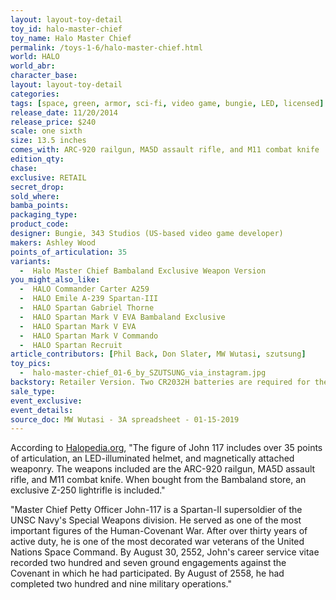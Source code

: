 ```yaml
---
layout: layout-toy-detail 
toy_id: halo-master-chief
toy_name: Halo Master Chief
permalink: /toys-1-6/halo-master-chief.html
world: HALO
world_abr: 
character_base: 
layout: layout-toy-detail
categories: 
tags: [space, green, armor, sci-fi, video game, bungie, LED, licensed]
release_date: 11/20/2014
release_price: $240
scale: one sixth
size: 13.5 inches
comes_with: ARC-920 railgun, MA5D assault rifle, and M11 combat knife
edition_qty: 
chase: 
exclusive: RETAIL
secret_drop: 
sold_where: 
bamba_points: 
packaging_type: 
product_code:
designer: Bungie, 343 Studios (US-based video game developer)
makers: Ashley Wood
points_of_articulation: 35
variants: 
  -  Halo Master Chief Bambaland Exclusive Weapon Version
you_might_also_like:
  -  HALO Commander Carter A259
  -  HALO Emile A-239 Spartan-III
  -  HALO Spartan Gabriel Thorne
  -  HALO Spartan Mark V EVA Bambaland Exclusive
  -  HALO Spartan Mark V EVA
  -  HALO Spartan Mark V Commando
  -  HALO Spartan Recruit 
article_contributors: [Phil Back, Don Slater, MW Wutasi, szutsung]
toy_pics: 
  -  halo-master-chief_01-6_by_SZUTSUNG_via_instagram.jpg
backstory: Retailer Version. Two CR2032H batteries are required for the back, and six AG4/LR626 batteries are required for the arms.
sale_type: 
event_exclusive: 
event_details: 
source_doc: MW Wutasi - 3A spreadsheet - 01-15-2019
---
```

 According to <a href="https://www.halopedia.org/ThreeA" target="_blank">Halopedia.org</a>, "The figure of John 117 includes over 35 points of articulation, an LED-illuminated helmet, and magnetically attached weaponry. The weapons included are the ARC-920 railgun, MA5D assault rifle, and M11 combat knife. When bought from the Bambaland store, an exclusive Z-250 lightrifle is included."

 "Master Chief Petty Officer John-117 is a Spartan-II supersoldier of the UNSC Navy's Special Weapons division. He served as one of the most important figures of the Human-Covenant War. After over thirty years of active duty, he is one of the most decorated war veterans of the United Nations Space Command. By August 30, 2552, John's career service vitae recorded two hundred and seven ground engagements against the Covenant in which he had participated. By August of 2558, he had completed two hundred and nine military operations."